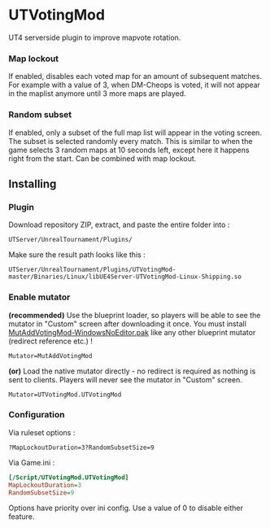# UTVotingMod
UT4 serverside plugin to improve mapvote rotation.

### Map lockout
If enabled, disables each voted map for an amount of subsequent matches. For example with a value of 3, when DM-Cheops is voted, it will not appear in the maplist anymore until 3 more maps are played.

### Random subset
If enabled, only a subset of the full map list will appear in the voting screen. The subset is selected randomly every match.
This is similar to when the game selects 3 random maps at 10 seconds left, except here it happens right from the start.
Can be combined with map lockout.

## Installing

### Plugin
Download repository ZIP, extract, and paste the entire folder into :
```
UTServer/UnrealTournament/Plugins/
```
Make sure the result path looks like this :
```
UTServer/UnrealTournament/Plugins/UTVotingMod-master/Binaries/Linux/libUE4Server-UTVotingMod-Linux-Shipping.so
```

### Enable mutator
**(recommended)** Use the blueprint loader, so players will be able to see the mutator in "Custom" screen after downloading it once. You must install [MutAddVotingMod-WindowsNoEditor.pak](https://utcc.unrealpugs.com/mutator/651-Mapvote-Rotation-(plugin)) like any other blueprint mutator (redirect reference etc.) !
```
Mutator=MutAddVotingMod
```
**(or)** Load the native mutator directly - no redirect is required as nothing is sent to clients. Players will never see the mutator in "Custom" screen.
```
Mutator=UTVotingMod.UTVotingMod
```

### Configuration
Via ruleset options :
```
?MapLockoutDuration=3?RandomSubsetSize=9
```
Via Game.ini :
```ini
[/Script/UTVotingMod.UTVotingMod]
MapLockoutDuration=3
RandomSubsetSize=9
```
Options have priority over ini config.
Use a value of 0 to disable either feature.
